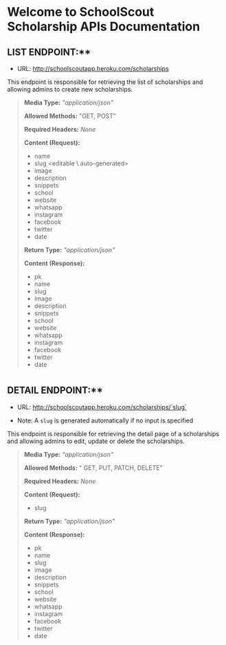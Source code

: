 # Welcome to SchoolScout Scholarship APIs Documentation


## LIST ENDPOINT:**
- URL: http://schoolscoutapp.heroku.com/scholarships

This endpoint is responsible for retrieving the list of scholarships and allowing admins to create new scholarships.

> **Media Type:** *"application/json"*
>
> **Allowed Methods:** "GET, POST"
>
> **Required Headers:** *None*
>
> **Content (Request):**
>
> * name
> * slug \<editable \ auto-generated>
> * image
> * description
> * snippets
> * school
> * website
> * whatsapp
> * instagram
> * facebook
> * twitter
> * date 
> 
> 
> **Return Type:** *"application/json"*
>
> **Content (Response):**
>
> * pk
> * name
> * slug 
> * image
> * description
> * snippets
> * school
> * website
> * whatsapp
> * instagram
> * facebook
> * twitter
> * date 

#

## DETAIL ENDPOINT:** 
- URL: http://schoolscoutapp.heroku.com/scholarships/`slug`
* Note: A `slug` is generated automatically if no input is specified

This endpoint is responsible for retrieving the detail page of a scholarships and allowing admins to edit, update or delete the scholarships.
>
> **Media Type:** *"application/json"*
>
> **Allowed Methods:** " GET, PUT, PATCH, DELETE"
>
> **Required Headers:** *None*
>
> **Content (Request):**
>
> 
> * slug
> 
> **Return Type:** *"application/json"*
>
> **Content (Response):**
>
> * pk
> * name
> * slug 
> * image
> * description
> * snippets
> * school
> * website
> * whatsapp
> * instagram
> * facebook
> * twitter
> * date
#